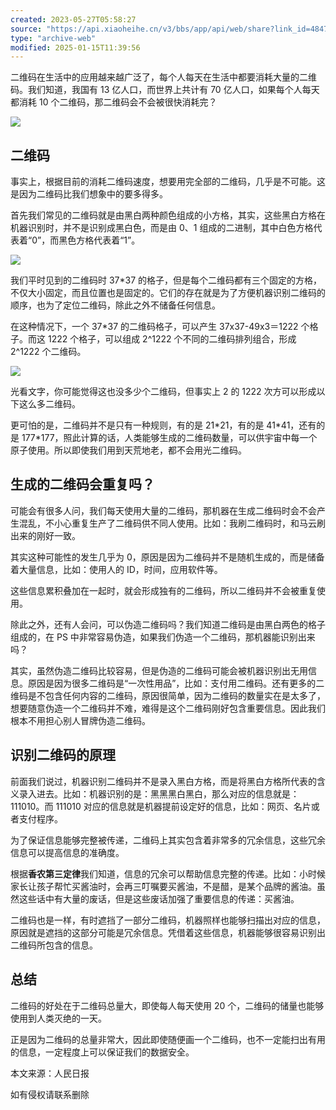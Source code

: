 ```yaml
---
created: 2023-05-27T05:58:27
source: "https://api.xiaoheihe.cn/v3/bbs/app/api/web/share?link_id=48479483"
type: "archive-web"
modified: 2025-01-15T11:39:56
---
```


二维码在生活中的应用越来越广泛了，每个人每天在生活中都要消耗大量的二维码。我们知道，我国有 13 亿人口，而世界上共计有 70 亿人口，如果每个人每天都消耗 10 个二维码，那二维码会不会被很快消耗完？

![](https://bbsimg.maxjia.com//heybox/bbs/imgs/2020/11/15/3171b4dc3dd2cd2dd12d6e15f745476f?imageMogr2/format/webp/quality/75/auto-orient/ignore-error/1)

## 二维码

事实上，根据目前的消耗二维码速度，想要用完全部的二维码，几乎是不可能。这是因为二维码比我们想象中的要多得多。

首先我们常见的二维码就是由黑白两种颜色组成的小方格，其实，这些黑白方格在机器识别时，并不是识别成黑白色，而是由 0、1 组成的二进制，其中白色方格代表着“0”，而黑色方格代表着“1”。

![](https://bbsimg.maxjia.com//heybox/bbs/imgs/2020/11/15/87d5d38899d93142a7f28d5c50e157ca?imageMogr2/format/webp/quality/75/auto-orient/ignore-error/1)

我们平时见到的二维码时 37\*37 的格子，但是每个二维码都有三个固定的方格，不仅大小固定，而且位置也是固定的。它们的存在就是为了方便机器识别二维码的顺序，也为了定位二维码，除此之外不储备任何信息。

在这种情况下，一个 37\*37 的二维码格子，可以产生 37x37-49x3＝1222 个格子。而这 1222 个格子，可以组成 2^1222 个不同的二维码排列组合，形成 2^1222 个二维码。

![](https://bbsimg.maxjia.com//heybox/bbs/imgs/2020/11/15/0155b9160e2efc44b77c99f6d51b5143?imageMogr2/format/webp/quality/75/auto-orient/ignore-error/1)

光看文字，你可能觉得这也没多少个二维码，但事实上 2 的 1222 次方可以形成以下这么多二维码。

更可怕的是，二维码并不是只有一种规则，有的是 21\*21，有的是 41\*41，还有的是 177\*177，照此计算的话，人类能够生成的二维码数量，可以供宇宙中每一个原子使用。所以即使我们用到天荒地老，都不会用光二维码。

## 生成的二维码会重复吗？

可能会有很多人问，我们每天使用大量的二维码，那机器在生成二维码时会不会产生混乱，不小心重复生产了二维码供不同人使用。比如：我刷二维码时，和马云刷出来的刚好一致。

其实这种可能性的发生几乎为 0，原因是因为二维码并不是随机生成的，而是储备着大量信息，比如：使用人的 ID，时间，应用软件等。

这些信息累积叠加在一起时，就会形成独有的二维码，所以二维码并不会被重复使用。

除此之外，还有人会问，可以伪造二维码吗？我们知道二维码是由黑白两色的格子组成的，在 PS 中非常容易伪造，如果我们伪造一个二维码，那机器能识别出来吗？

其实，虽然伪造二维码比较容易，但是伪造的二维码可能会被机器识别出无用信息。原因是因为很多二维码是“一次性用品”，比如：支付用二维码。还有更多的二维码是不包含任何内容的二维码，原因很简单，因为二维码的数量实在是太多了，想要随意伪造一个二维码并不难，难得是这个二维码刚好包含重要信息。因此我们根本不用担心别人冒牌伪造二维码。

## 识别二维码的原理

前面我们说过，机器识别二维码并不是录入黑白方格，而是将黑白方格所代表的含义录入进去。比如：机器识别的是：黑黑黑白黑白，那么对应的信息就是：111010。而 111010 对应的信息就是机器提前设定好的信息，比如：网页、名片或者支付程序。

为了保证信息能够完整被传递，二维码上其实包含着非常多的冗余信息，这些冗余信息可以提高信息的准确度。

根据**香农第三定律**我们知道，信息的冗余可以帮助信息完整的传递。比如：小时候家长让孩子帮忙买酱油时，会再三叮嘱要买酱油，不是醋，是某个品牌的酱油。虽然这些话中有大量的废话，但是这些废话加强了重要信息的传递：买酱油。

二维码也是一样，有时遮挡了一部分二维码，机器照样也能够扫描出对应的信息，原因就是遮挡的这部分可能是冗余信息。凭借着这些信息，机器能够很容易识别出二维码所包含的信息。

## 总结

二维码的好处在于二维码总量大，即使每人每天使用 20 个，二维码的储量也能够使用到人类灭绝的一天。

正是因为二维码的总量非常大，因此即使随便画一个二维码，也不一定能扫出有用的信息，一定程度上可以保证我们的数据安全。

本文来源：人民日报

如有侵权请联系删除
